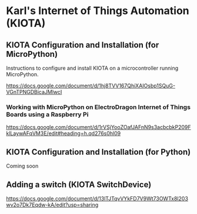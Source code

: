 # Karl's Internet of Things Automation (KIOTA)

## KIOTA Configuration and Installation (for MicroPython)

Instructions to configure and install KIOTA on a microcontroller running MicroPython. 

https://docs.google.com/document/d/1hj8TVV167QhiXAIOsbp1SQuG-VGnTPNGDBicaJMlwcI

### Working with MicroPython on ElectroDragon Internet of Things Boards using a Raspberry Pi  

https://docs.google.com/document/d/1rVSjYooZOafJAFnN9s3acbcbkP209FklLaywAFqVM3E/edit#heading=h.qd276s0hl09

## KIOTA Configuration and Installation (for Python)

Coming soon

## Adding a switch (KIOTA SwitchDevice)

https://docs.google.com/document/d/13lTJTqvVYkFD7V9Wt73OWTx8l203wv2o7Dk7Eqdw-kA/edit?usp=sharing
